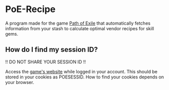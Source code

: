 # PoE-Recipe

A program made for the game [Path of Exile](https://www.pathofexile.com) that automatically fetches information from your stash to calculate optimal vendor recipes for skill gems.

## How do I find my session ID?

!! DO NOT SHARE YOUR SESSION ID !!

Access the [game's website](https://www.pathofexile.com) while logged in your account. This should be stored in your cookies as POESESSID. How to find your cookies depends on your browser.
